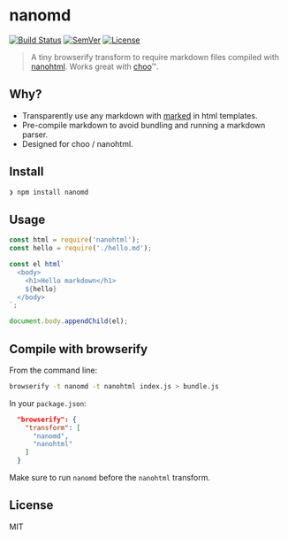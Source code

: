 # nanomd

[![Build Status]](https://travis-ci.org/mantoni/nanomd.js)
[![SemVer]](http://semver.org)
[![License]](https://github.com/mantoni/nanomd.js/blob/master/LICENSE)

> A tiny browserify transform to require markdown files compiled with
> [nanohtml][]. Works great with [choo][]™.

## Why?

- Transparently use any markdown with [marked][] in html templates.
- Pre-compile markdown to avoid bundling and running a markdown parser.
- Designed for choo / nanohtml.

## Install

```bash
❯ npm install nanomd
```

## Usage

```js
const html = require('nanohtml');
const hello = require('./hello.md');

const el html`
  <body>
    <h1>Hello markdown</h1>
    ${hello}
  </body>
`;

document.body.appendChild(el);
```

## Compile with browserify

From the command line:

```bash
browserify -t nanomd -t nanohtml index.js > bundle.js
```

In your `package.json`:

```json
  "browserify": {
    "transform": [
      "nanomd",
      "nanohtml"
    ]
  }
```

Make sure to run `nanomd` before the `nanohtml` transform.

## License

MIT

[Build Status]: https://img.shields.io/travis/mantoni/nanomd.js/master.svg
[SemVer]: https://img.shields.io/:semver-%E2%9C%93-brightgreen.svg
[License]: https://img.shields.io/npm/l/nanomd.svg
[marked]: https://marked.js.org
[nanohtml]: https://github.com/choojs/nanohtml
[choo]: https://choo.io
